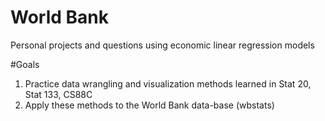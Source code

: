 # World Bank
Personal projects and questions using economic linear regression models

#Goals
1. Practice data wrangling and visualization methods learned in Stat 20, Stat 133, CS88C
2. Apply these methods to the World Bank data-base (wbstats)
